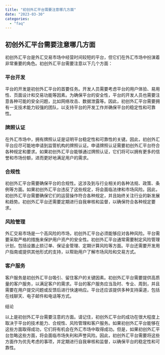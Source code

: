 ```yaml
---
title: "初创外汇平台需要注意哪几方面"
date: "2023-03-30"
categories: 
  - "faq"
---
```


## 初创外汇平台需要注意哪几方面

初创外汇平台是外汇交易市场中经营时间较短的平台，但它们在外汇市场中扮演着非常重要的角色。初创外汇平台需要注意以下几个方面：

### 平台开发

平台的开发是初创外汇平台的首要任务。开发人员需要考虑平台的用户体验、易用性、页面设计和交易功能等因素。为确保平台的安全性，平台的开发人员也需要注意各种可能的安全问题，比如网络攻击、数据泄露等。因此，初创外汇平台需要拥有一支技术能力较强的团队，以支持平台的开发工作并确保平台的稳定性和可靠性。

### 牌照认证

在外汇市场中，拥有牌照认证是证明平台稳定性和可靠性的关键。因此，初创外汇平台应尽可能地申请到监管机构的牌照认证。申请牌照认证需要初创外汇平台符合各种规定和要求。如果初创外汇平台能够通过牌照认证，它们将可以拥有更多的信誉和市场份额，进而更好地满足用户的需求。

### 合规性

初创外汇平台需要确保平台的合规性。这涉及到与行业相关的各种法规、政策、条例等方面。如果初创外汇平台违反了这些规定，将会面临法律和市场风险。因此，初创外汇平台需要确保它们的运营操作符合各种规定，并且始终关注行业的新发展和趋势。初创外汇平台还需要定期进行自我审核和监督，以确保符合各种规定要求。

### 风险管理

外汇交易市场是一个高风险的市场，初创外汇平台必须能够应对各种风险。平台需要采取严格的措施来保护用户资产的安全性。初创外汇平台通常需要制定风险管理计划，包括设置止损订单、保证金管理、定期计算风险等方面。平台还需要开发用户指南或提供其他形式的支持，以帮助用户了解市场风险和交易方式。

### 客户服务

客户服务是初创外汇平台吸引、留住客户的关键因素。初创外汇平台需要提供高质量的客户服务，以满足客户的需求。平台的客户服务应当及时、专业、周到，并且需要在用户提交问题或反馈后进行快速响应。平台还应该提供多种支持渠道，包括在线聊天、电子邮件和电话等方式。

结论

以上是初创外汇平台需要注意的方面。请记住，初创外汇平台的成功在很大程度上取决于平台的技术能力、合规性、风险管理和客户服务。如果初创外汇平台能够在这些方面取得成功，它们将有机会在外汇市场中取得成功。但是，如果初创外汇平台忽略这些方面，将会面临市场失利和声誉风险。因此，初创外汇平台需要将这些方面作为优先考虑的事项，并定期进行自我审核和监督，以确保平台的稳定性和可靠性。
